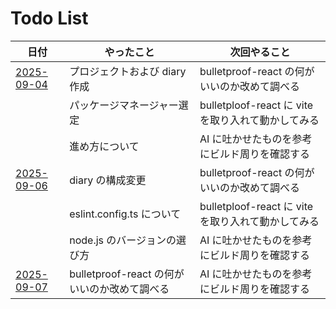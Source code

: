 # Todo List

| 日付                          | やったこと                                   | 次回やること                                       |
| ----------------------------- | -------------------------------------------- | -------------------------------------------------- |
| [2025-09-04](./2025-09-04.md) | プロジェクトおよび diary 作成                | bulletproof-react の何がいいのか改めて調べる       |
|                               | パッケージマネージャー選定                   | bulletploof-react に vite を取り入れて動かしてみる |
|                               | 進め方について                               | AI に吐かせたものを参考にビルド周りを確認する      |
| [2025-09-06](./2025-09-06)    | diary の構成変更                             | bulletproof-react の何がいいのか改めて調べる       |
|                               | eslint.config.ts について                    | bulletploof-react に vite を取り入れて動かしてみる |
|                               | node.js のバージョンの選び方                 | AI に吐かせたものを参考にビルド周りを確認する      |
| [2025-09-07](./2025-09-07)    | bulletproof-react の何がいいのか改めて調べる | AI に吐かせたものを参考にビルド周りを確認する      |
